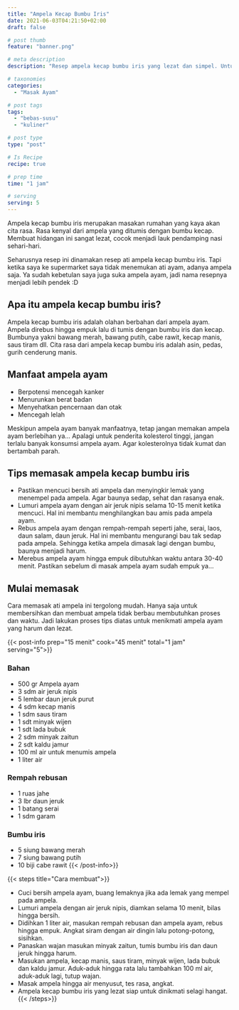 ```yaml
---
title: "Ampela Kecap Bumbu Iris"
date: 2021-06-03T04:21:50+02:00
draft: false

# post thumb
feature: "banner.png"

# meta description
description: "Resep ampela kecap bumbu iris yang lezat dan simpel. Untuk penggemar masakan rumahan ampela ayam, rekomen untuk dicoba."

# taxonomies
categories:
  - "Masak Ayam"

# post tags
tags:
  - "bebas-susu"
  - "kuliner"

# post type
type: "post"

# Is Recipe
recipe: true

# prep time
time: "1 jam"

# serving
serving: 5
---
```

Ampela kecap bumbu iris merupakan masakan rumahan yang kaya akan cita rasa. Rasa kenyal dari ampela yang ditumis dengan bumbu kecap. Membuat hidangan ini sangat lezat, cocok menjadi lauk pendamping nasi sehari-hari.

Seharusnya resep ini dinamakan resep ati ampela kecap bumbu iris. Tapi ketika saya ke supermarket saya tidak menemukan ati ayam, adanya ampela saja. Ya sudah kebetulan saya juga suka ampela ayam, jadi nama resepnya menjadi lebih pendek :D

## Apa itu ampela kecap bumbu iris?

Ampela kecap bumbu iris adalah olahan berbahan dari ampela ayam. Ampela direbus hingga empuk lalu di tumis dengan bumbu iris dan kecap. Bumbunya yakni bawang merah, bawang putih, cabe rawit, kecap manis, saus tiram dll. Cita rasa dari ampela kecap bumbu iris adalah asin, pedas, gurih cenderung manis.

## Manfaat ampela ayam

-   Berpotensi mencegah kanker
-   Menurunkan berat badan
-   Menyehatkan pencernaan dan otak
-   Mencegah lelah

Meskipun ampela ayam banyak manfaatnya, tetap jangan memakan ampela ayam berlebihan ya... Apalagi untuk penderita kolesterol tinggi, jangan terlalu banyak konsumsi ampela ayam. Agar kolesterolnya tidak kumat dan bertambah parah.

## Tips memasak ampela kecap bumbu iris

-   Pastikan mencuci bersih ati ampela dan menyingkir lemak yang menempel pada ampela. Agar baunya sedap, sehat dan rasanya enak.
-   Lumuri ampela ayam dengan air jeruk nipis selama 10-15 menit ketika mencuci. Hal ini membantu menghilangkan bau amis pada ampela ayam.
-   Rebus ampela ayam dengan rempah-rempah seperti jahe, serai, laos, daun salam, daun jeruk. Hal ini membantu mengurangi bau tak sedap pada ampela. Sehingga ketika ampela dimasak lagi dengan bumbu, baunya menjadi harum.
-   Merebus ampela ayam hingga empuk dibutuhkan waktu antara 30-40 menit. Pastikan sebelum di masak ampela ayam sudah empuk ya...

## Mulai memasak

Cara memasak ati ampela ini tergolong mudah. Hanya saja untuk membersihkan dan membuat ampela tidak berbau membutuhkan proses dan waktu. Jadi lakukan proses tips diatas untuk menikmati ampela ayam yang harum dan lezat.

{{< post-info prep="15 menit" cook="45 menit" total="1 jam" serving="5">}}

### Bahan

-   500 gr Ampela ayam
-   3 sdm air jeruk nipis
-   5 lembar daun jeruk purut
-   4 sdm kecap manis
-   1 sdm saus tiram
-   1 sdt minyak wijen
-   1 sdt lada bubuk
-   2 sdm minyak zaitun
-   2 sdt kaldu jamur
-   100 ml air untuk menumis ampela
-   1 liter air

### Rempah rebusan

-   1 ruas jahe
-   3 lbr daun jeruk
-   1 batang serai
-   1 sdm garam

### Bumbu iris

-   5 siung bawang merah
-   7 siung bawang putih
-   10 biji cabe rawit
{{< /post-info>}}

{{< steps title="Cara membuat">}}
-   Cuci bersih ampela ayam, buang lemaknya jika ada lemak yang mempel pada ampela.
-   Lumuri ampela dengan air jeruk nipis, diamkan selama 10 menit, bilas hingga bersih.
-   Didihkan 1 liter air, masukan rempah rebusan dan ampela ayam, rebus hingga empuk. Angkat siram dengan air dingin lalu potong-potong, sisihkan.
-   Panaskan wajan masukan minyak zaitun, tumis bumbu iris dan daun jeruk hingga harum.
-   Masukan ampela, kecap manis, saus tiram, minyak wijen, lada bubuk dan kaldu jamur. Aduk-aduk hingga rata lalu tambahkan 100 ml air, aduk-aduk lagi, tutup wajan.
-   Masak ampela hingga air menyusut, tes rasa, angkat.
-   Ampela kecap bumbu iris yang lezat siap untuk dinikmati selagi hangat.
{{< /steps>}}